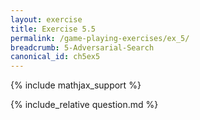 ```yaml
---
layout: exercise
title: Exercise 5.5
permalink: /game-playing-exercises/ex_5/
breadcrumb: 5-Adversarial-Search
canonical_id: ch5ex5
---
```


{% include mathjax_support %}
<div id="hiddden">{% include_relative question.md %}</div>